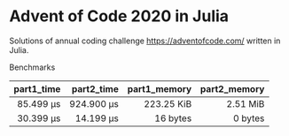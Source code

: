 # Advent of Code 2020 in Julia

Solutions of annual coding challenge https://adventofcode.com/ written in Julia.

Benchmarks

| part1_time | part2_time | part1_memory | part2_memory |
| ----------:| ----------:| ------------:| ------------:|
|  85.499 μs | 924.900 μs |   223.25 KiB |     2.51 MiB |
|  30.399 μs |  14.199 μs |     16 bytes |      0 bytes |